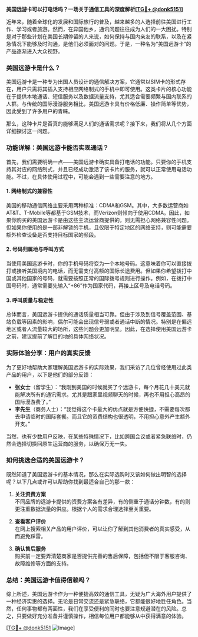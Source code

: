**美国远游卡可以打电话吗？一场关于通信工具的深度解析[[TG💪+ @donk5151](https://t.me/s/donk5151)]**

近年来，随着全球化的发展和国际旅行的普及，越来越多的人选择前往美国进行工作、学习或者旅游。然而，在异国他乡，通讯问题往往成为人们的一大困扰。特别是对于那些计划在美国长期停留的人来说，如何保持与国内亲友的联系，以及在紧急情况下能够及时沟通，是他们必须面对的问题。于是，一种名为“美国远游卡”的产品逐渐进入大众视野。

### 美国远游卡是什么？

美国远游卡是一种专为出国人员设计的通信解决方案，它通常以SIM卡的形式存在，用户只需将其插入支持相应网络制式的手机中即可使用。这类卡片的核心功能在于提供本地通话、短信服务以及数据流量支持，尤其适合需要频繁与国内联系的人群。与传统的国际漫游服务相比，美国远游卡具有价格低廉、操作简单等优势，因此受到了许多用户的青睐。

那么，这种卡片是否真的能够满足人们的通话需求呢？接下来，我们将从几个方面详细探讨这一问题。

### 功能详解：美国远游卡能否实现通话？

首先，我们需要明确一点——美国远游卡确实具备打电话的功能。只要你的手机支持其对应的网络制式，并且已经成功激活了该卡片的服务，就可以正常使用电话功能。不过，在具体使用过程中，可能会遇到一些需要注意的地方。

#### 1. 网络制式的兼容性

美国的移动通信网络主要采用两种标准：CDMA和GSM。其中，大多数运营商如AT&T、T-Mobile等都基于GSM技术，而Verizon则倾向于使用CDMA。因此，如果你购买的美国远游卡是由这些主流运营商提供的，则无需担心网络兼容性问题。但如果你使用的是一部非解锁的手机，且仅限于特定地区的网络支持，则可能需要额外检查设备是否支持目标国家的频段。

#### 2. 号码归属地与呼叫方式

当使用美国远游卡时，你的手机号码将变为一个本地号码。这意味着你可以直接拨打或接听美国境内的电话，而无需支付高额的国际长途费用。但如果你希望拨打中国或其他国家的号码，就需要按照正常的国际拨号规则进行操作。例如，在拨打中国号码时，通常需要先输入“+86”作为国家代码，再接上区号及电话号码。

#### 3. 呼叫质量与稳定性

总体而言，美国远游卡提供的通话质量相当可靠。但由于涉及到信号覆盖范围、基站负载等因素的影响，偶尔可能会出现信号弱或者通话中断的情况。特别是在偏远地区或者人流量较大的场所，这些问题会更加明显。因此，在选择使用美国远游卡之前，建议提前了解目的地的具体网络状况。

### 实际体验分享：用户的真实反馈

为了更好地帮助大家理解美国远游卡的实际效果，我们采访了几位曾经使用过此类产品的用户，以下是他们的部分反馈：

- **张女士**（留学生）：“我刚到美国的时候就买了个远游卡，每个月花几十美元就能解决所有的通讯需求。尤其是跟家里视频聊天的时候，再也不用担心高昂的国际漫游费了。”
- **李先生**（商务人士）：“我觉得这个卡最大的优点就是方便快捷，不需要每次都去申请临时的国际套餐。而且它的资费结构也很透明，不用担心意外产生额外开支。”

当然，也有少数用户反映，在某些特殊情况下，比如跨国会议或者紧急联络时，仍然会选择切换回原生运营商的服务，以确保万无一失。

### 如何挑选合适的美国远游卡？

既然知道了美国远游卡的基本情况，那么在实际选购时又该如何做出明智的选择呢？以下几点或许可以帮助你找到最适合自己的那一款：

1. **关注资费方案**  
   不同品牌的远游卡提供的资费方案各有差异，有的侧重于通话分钟数，有的则更注重数据流量的供应。根据个人的需求合理选择至关重要。

2. **查看客户评价**  
   在网上搜索相关产品的用户评价，可以让你了解到其他消费者的真实感受，从而避免踩雷。

3. **确认售后服务**  
   购买前一定要弄清楚商家是否提供完善的售后保障，包括但不限于客服咨询、故障维修等方面的支持。

### 总结：美国远游卡值得信赖吗？

综上所述，美国远游卡作为一种便捷高效的通信工具，无疑为广大海外用户提供了一种经济实惠的选择。无论是日常交流还是紧急联络，它都能很好地胜任角色。当然，任何事物都有两面性，我们在享受便利的同时也要注意规避潜在的风险。总之，只要做好充分准备并谨慎操作，相信每位用户都能够从中获得满意的体验。

[[TG💪+ @donk5151](https://t.me/s/donk5151) ![Image](https://i.postimg.cc/rwNCRYN7/Snipaste-2025-04-30-17-27-05.png)]